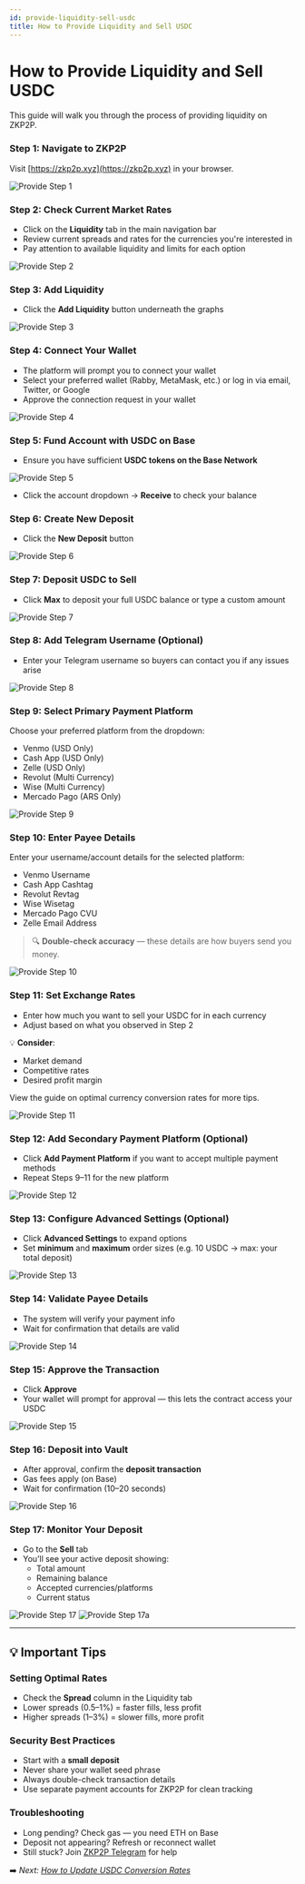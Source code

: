 ```yaml
---
id: provide-liquidity-sell-usdc
title: How to Provide Liquidity and Sell USDC
---
```


# How to Provide Liquidity and Sell USDC

This guide will walk you through the process of providing liquidity on ZKP2P.

### Step 1: Navigate to ZKP2P

Visit [https://zkp2p.xyz](https://zkp2p.xyz) in your browser.

![Provide Step 1](/img/provide-liquidity/ProvideStep1.avif)



### Step 2: Check Current Market Rates

- Click on the **Liquidity** tab in the main navigation bar  
- Review current spreads and rates for the currencies you're interested in  
- Pay attention to available liquidity and limits for each option  

![Provide Step 2](/img/provide-liquidity/ProvideStep2.avif)


### Step 3: Add Liquidity

- Click the **Add Liquidity** button underneath the graphs

![Provide Step 3](/img/provide-liquidity/ProvideStep3.avif)


### Step 4: Connect Your Wallet

- The platform will prompt you to connect your wallet  
- Select your preferred wallet (Rabby, MetaMask, etc.) or log in via email, Twitter, or Google  
- Approve the connection request in your wallet 

![Provide Step 4](/img/provide-liquidity/ProvideStep4.avif)


### Step 5: Fund Account with USDC on Base

- Ensure you have sufficient **USDC tokens on the Base Network**  

![Provide Step 5](/img/provide-liquidity/ProvideStep5.png)

- Click the account dropdown → **Receive** to check your balance  

### Step 6: Create New Deposit

- Click the **New Deposit** button  

![Provide Step 6](/img/provide-liquidity/ProvideStep6.avif)


### Step 7: Deposit USDC to Sell

- Click **Max** to deposit your full USDC balance or type a custom amount  

![Provide Step 7](/img/provide-liquidity/ProvideStep7.avif)


### Step 8: Add Telegram Username (Optional)

- Enter your Telegram username so buyers can contact you if any issues arise  

![Provide Step 8](/img/provide-liquidity/ProvideStep8.avif)

### Step 9: Select Primary Payment Platform

Choose your preferred platform from the dropdown:

- Venmo (USD Only)  
- Cash App (USD Only)  
- Zelle (USD Only)
- Revolut (Multi Currency)  
- Wise (Multi Currency)  
- Mercado Pago (ARS Only)  

![Provide Step 9](/img/provide-liquidity/ProvideStep9.avif)



### Step 10: Enter Payee Details

Enter your username/account details for the selected platform:

- Venmo Username  
- Cash App Cashtag  
- Revolut Revtag  
- Wise Wisetag  
- Mercado Pago CVU  
- Zelle Email Address

> 🔍 **Double-check accuracy** — these details are how buyers send you money.

![Provide Step 10](/img/provide-liquidity/ProvideStep10.avif)



### Step 11: Set Exchange Rates

- Enter how much you want to sell your USDC for in each currency  
- Adjust based on what you observed in Step 2  

💡 **Consider**:
- Market demand  
- Competitive rates  
- Desired profit margin  

View the guide on optimal currency conversion rates for more tips.

![Provide Step 11](/img/provide-liquidity/ProvideStep11.avif)


### Step 12: Add Secondary Payment Platform (Optional)

- Click **Add Payment Platform** if you want to accept multiple payment methods  
- Repeat Steps 9–11 for the new platform  

![Provide Step 12](/img/provide-liquidity/ProvideStep12.avif)


### Step 13: Configure Advanced Settings (Optional)

- Click **Advanced Settings** to expand options  
- Set **minimum** and **maximum** order sizes (e.g. 10 USDC → max: your total deposit) 

![Provide Step 13](/img/provide-liquidity/ProvideStep13.avif)


### Step 14: Validate Payee Details

- The system will verify your payment info  
- Wait for confirmation that details are valid  

![Provide Step 14](/img/provide-liquidity/ProvideStep14.avif)


### Step 15: Approve the Transaction

- Click **Approve**  
- Your wallet will prompt for approval — this lets the contract access your USDC  

![Provide Step 15](/img/provide-liquidity/ProvideStep15.avif)


### Step 16: Deposit into Vault

- After approval, confirm the **deposit transaction**  
- Gas fees apply (on Base)  
- Wait for confirmation (10–20 seconds)  

![Provide Step 16](/img/provide-liquidity/ProvideStep16.avif)


### Step 17: Monitor Your Deposit

- Go to the **Sell** tab  
- You’ll see your active deposit showing:
  - Total amount
  - Remaining balance
  - Accepted currencies/platforms
  - Current status  

![Provide Step 17](/img/provide-liquidity/ProvideStep17.avif)
![Provide Step 17a](/img/provide-liquidity/ProvideStep17a.avif)


---

## 💡 Important Tips

### Setting Optimal Rates

- Check the **Spread** column in the Liquidity tab  
- Lower spreads (0.5–1%) = faster fills, less profit  
- Higher spreads (1–3%) = slower fills, more profit  

### Security Best Practices

- Start with a **small deposit**  
- Never share your wallet seed phrase  
- Always double-check transaction details  
- Use separate payment accounts for ZKP2P for clean tracking  

### Troubleshooting

- Long pending? Check gas — you need ETH on Base  
- Deposit not appearing? Refresh or reconnect wallet  
- Still stuck? Join [ZKP2P Telegram](https://t.me/zk_p2p) for help  

➡️ _Next: [How to Update USDC Conversion Rates](update-usdc-rates.md)_
